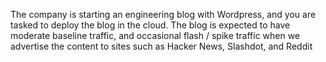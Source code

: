 The company is starting an engineering blog with Wordpress, and you are tasked to deploy the blog in the cloud. The blog is expected to have moderate baseline traffic, and occasional flash / spike traffic when we advertise the content to sites such as Hacker News, Slashdot, and Reddit

